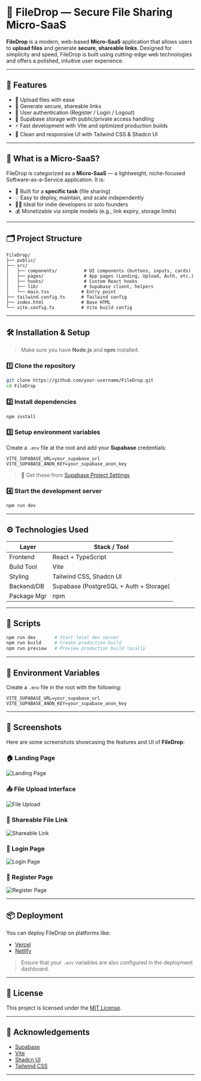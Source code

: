 # 🚀 FileDrop — Secure File Sharing Micro-SaaS

**FileDrop** is a modern, web-based **Micro-SaaS** application that allows users to **upload files** and generate **secure, shareable links**. Designed for simplicity and speed, FileDrop is built using cutting-edge web technologies and offers a polished, intuitive user experience.

---

## 🌟 Features

- 📁 Upload files with ease
- 🔗 Generate secure, shareable links
- 🔐 User authentication (Register / Login / Logout)
- 💾 Supabase storage with public/private access handling
- ⚡ Fast development with Vite and optimized production builds
- 🎨 Clean and responsive UI with Tailwind CSS & Shadcn UI

---

## 🧠 What is a Micro-SaaS?

FileDrop is categorized as a **Micro-SaaS** — a lightweight, niche-focused Software-as-a-Service application. It is:

- 🚀 Built for a **specific task** (file sharing)
- 💡 Easy to deploy, maintain, and scale independently
- 👨‍💻 Ideal for indie developers or solo founders
- 💰 Monetizable via simple models (e.g., link expiry, storage limits)

---

## 🗂️ Project Structure

```
FileDrop/
├── public/
├── src/
│   ├── components/          # UI components (buttons, inputs, cards)
│   ├── pages/               # App pages (Landing, Upload, Auth, etc.)
│   ├── hooks/               # Custom React hooks
│   ├── lib/                 # Supabase client, helpers
│   └── main.tsx            # Entry point
├── tailwind.config.ts      # Tailwind config
├── index.html              # Base HTML
└── vite.config.ts          # Vite build config
```

---

## 🛠️ Installation & Setup

> Make sure you have **Node.js** and **npm** installed.

### 1️⃣ Clone the repository

```bash
git clone https://github.com/your-username/FileDrop.git
cd FileDrop
```

### 2️⃣ Install dependencies

```bash
npm install
```

### 3️⃣ Setup environment variables

Create a `.env` file at the root and add your **Supabase** credentials:

```env
VITE_SUPABASE_URL=your_supabase_url
VITE_SUPABASE_ANON_KEY=your_supabase_anon_key
```

> 🔑 Get these from [Supabase Project Settings](https://app.supabase.com)

### 4️⃣ Start the development server

```bash
npm run dev
```

---

## ⚙️ Technologies Used

| Layer        | Stack / Tool                         |
|--------------|--------------------------------------|
| Frontend     | React + TypeScript                   |
| Build Tool   | Vite                                 |
| Styling      | Tailwind CSS, Shadcn UI              |
| Backend/DB   | Supabase (PostgreSQL + Auth + Storage) |
| Package Mgr  | npm                                  |

---

## 📜 Scripts

```bash
npm run dev       # Start local dev server
npm run build     # Create production build
npm run preview   # Preview production build locally
```

---

## 🔐 Environment Variables

Create a `.env` file in the root with the following:

```env
VITE_SUPABASE_URL=your_supabase_url
VITE_SUPABASE_ANON_KEY=your_supabase_anon_key
```

---

## 📸 Screenshots 

Here are some screenshots showcasing the features and UI of **FileDrop**:

### 🏠 Landing Page
![Landing Page](./assets/landing.png)

### 📤 File Upload Interface
![File Upload](./assets/upload.png)

### 🔗 Shareable File Link
![Shareable Link](./assets/link.png)

### 🔐 Login Page
![Login Page](./assets/login.png)

### 🧾 Register Page
![Register Page](./assets/register.png)

---

## 📦 Deployment

You can deploy FileDrop on platforms like:

- [Vercel](https://vercel.com)
- [Netlify](https://netlify.com)

> Ensure that your `.env` variables are also configured in the deployment dashboard.

---

## 📄 License

This project is licensed under the [MIT License](LICENSE).

---

## 🙌 Acknowledgements

- [Supabase](https://supabase.com/)
- [Vite](https://vitejs.dev/)
- [Shadcn UI](https://ui.shadcn.com/)
- [Tailwind CSS](https://tailwindcss.com/)

---
